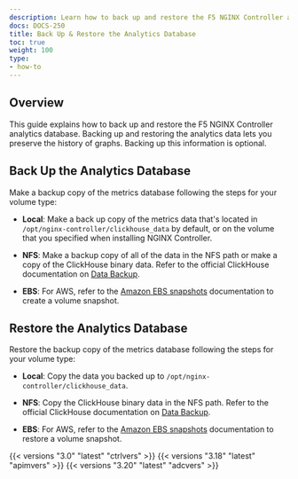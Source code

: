 ```yaml
---
description: Learn how to back up and restore the F5 NGINX Controller analytics database.
docs: DOCS-250
title: Back Up & Restore the Analytics Database
toc: true
weight: 100
type:
- how-to
---
```


## Overview

This guide explains how to back up and restore the F5 NGINX Controller analytics database. Backing up and restoring the analytics data lets you preserve the history of graphs. Backing up this information is optional.

## Back Up the Analytics Database

Make a backup copy of the metrics database following the steps for your volume type:

- **Local**: Make a back up copy of the metrics data that's located in `/opt/nginx-controller/clickhouse_data` by default, or on the volume that you specified when installing NGINX Controller.

- **NFS**: Make a backup copy of all of the data in the NFS path or make a copy of the ClickHouse binary data. Refer to the official ClickHouse documentation on [Data Backup](https://clickhouse.tech/docs/en/operations/backup/).

- **EBS**: For AWS, refer to the [Amazon EBS snapshots](https://docs.aws.amazon.com/AWSEC2/latest/UserGuide/EBSSnapshots.html) documentation to create a volume snapshot.

## Restore the Analytics Database

Restore the backup copy of the metrics database following the steps for your volume type:

- **Local**: Copy the data you backed up to `/opt/nginx-controller/clickhouse_data`.

- **NFS**: Copy the ClickHouse binary data in the NFS path. Refer to the official ClickHouse documentation on [Data Backup](https://clickhouse.tech/docs/en/operations/backup/).

- **EBS**: For AWS, refer to the [Amazon EBS snapshots](https://docs.aws.amazon.com/AWSEC2/latest/UserGuide/EBSSnapshots.html) documentation to restore a volume snapshot.

{{< versions "3.0" "latest" "ctrlvers" >}}
{{< versions "3.18" "latest" "apimvers" >}}
{{< versions "3.20" "latest" "adcvers" >}}
